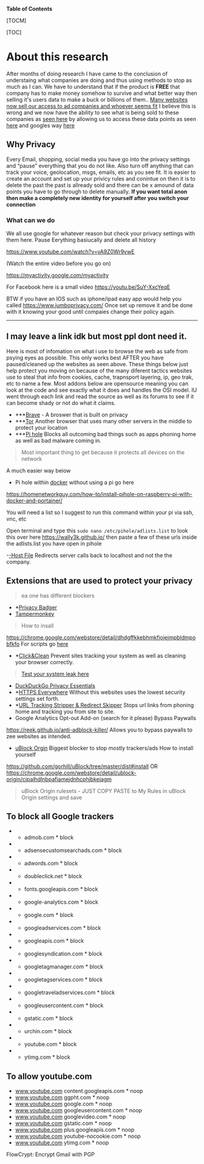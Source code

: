 **Table of Contents**

[TOCM]

[TOC]



# About this research


After months of doing research I have came to the conclusion of understaing what companies are doing and thus using methods to stop as much as I can. We have to understand that if the product is **FREE** that company has to make money somehow to survive and what better way then selling it's users data to make a buck or billions of them.. [Many websites now sell our access to ad companies and whoever seems fit](https://www.vox.com/2018/4/11/17177842/facebook-advertising-ads-explained-mark-zuckerberg "Many websites now sell our access to ad companies and whoever seems fit") I believe this is wrong and we now have the ability to see what is being sold to these companies as [seen here](https://gdpr-info.eu/ "seen here") by allowing us to access these data points as seen [here](https://en.wikipedia.org/wiki/General_Data_Protection_Regulation "here") and googles way [here](https://www.wikihow.com/Download-Your-Google-Data "here") 
## Why Privacy

Every Email, shopping, social media you have go into the privacy settings and “pause” everything that you do not like. Also turn off anything that can track your voice, geolocation, msgs, emails, etc as you see fit. It is easier to create an account and set up your privicy rules and conintue on then it is to delete the past the past is allready sold and there can be x amound of data points you have to go through to delete manually. 
**If you want total anon then make a completely new identity for yourself after you switch your connection**

### What can we do
We all use google for whatever reason but check your privacy settings with them here. Pause Eerything basiucally and delete all history

https://www.youtube.com/watch?v=vA9Z0Wr9vwE

(Watch the entire video before you go on)

https://myactivity.google.com/myactivity

For Facebook here is a small video
https://youtu.be/SuY-XxcYeqE

BTW if you have an IOS such as iphone/ipad easy app would help you called
https://www.jumboprivacy.com/
Once set up remove it and be done with it knowing your good until compaies change their policy again.

------------
I may leave a link idk but most ppl dont need it.
------------

Here is most of infomation on what i use to browse the web as safe from psying eyes as possible. This only works best AFTER you have paused/cleaned up the websites as seen above. These things below just help protect you moving on because of the many diferent tactics websites use to steal that info from cookies, cache, trapnsport layering, ip, geo trak, etc to name a few. Most addons below are opensource meaning you can look at the code and see exactly what it does and handles the OSI model. IU went through each link and read the source as well as its forums to see if it can become shady or not do what it claims.
- ***[Brave](https://brave.com/ "-Brave") - A broswer that is built on  privacy 
- ***[Tor](https://fossbytes.com/best-alternatives-to-tor-browser-to-browse-anonymously/ "-Tor") Another browser that uses many other servers in the middle to protect your location
- ***[Pi hole](https://blog.cryptoaustralia.org.au/instructions-for-setting-up-pi-hole/ "-Pi hole") Blocks all outcoming bad things such as apps phoning home as well as bad malware coming in.

>Most important thing to get because it protects all devices on the network

A much easier way beiow

- Pi hole within [docker](https://www.docker.com/get-started "docker") without using a pi go here

https://homenetworkguy.com/how-to/install-pihole-on-raspberry-pi-with-docker-and-portainer/

You will need a list so I suggest  to run this command within your pi via ssh, vnc, etc

Open terminal and type this
`sudo nano /etc/pihole/adlists.list`
to look this over here
https://wally3k.github.io/ 
then paste a few of these urls inside the adlists.list you have open in pihole

-[-Host File](https://proprivacy.com/guides/use-your-hosts-file-to-block-ads-and-malware "-Host File") Redirects server calls back to localhost and not the the company.
## Extensions that are used to protect your privacy 
>ea one has different blockers

- *[Privacy Badger](https://www.eff.org/privacybadger "-Privacy Badger")
- [Tampermonkey](https://github.com/Tampermonkey/tampermonkey "Tampermonkey")

> How to insall 

 https://chrome.google.com/webstore/detail/dhdgffkkebhmkfjojejmpbldmpobfkfo
 For scripts go [here](https://greasyfork.org/en "here")
 
- *[Click&Clean](https://www.hotcleaner.com/clickclean_chrome.html "-Click&Clean") Prevent sites tracking your system as well as cleaning your browser correctly.
> [Test your system leak here](https://www.hotcleaner.com/clickclean-app.html "Test your system leak here")
- [DuckDuckGo Privacy Essentials](https://www.trishtech.com/2018/01/duckduckgo-privacy-essentials-extension-enhances-online-privacy/ "-DuckDuckGo Privacy Essentials")
- *[HTTPS Everywhere](https://www.eff.org/https-everywhere "-HTTPS Everywhere") Without this websites uses the lowest security settings set forth.
- *[URL Tracking Stripper & Redirect Skipper](https://github.com/newhouse/url-tracking-stripper "-URL Tracking Stripper & Redirect Skipper") Stops url links from phoning home and tracking you from site to site.
- Google Analytics Opt-out Add-on (search for it please)
Bypass Paywalls

https://reek.github.io/anti-adblock-killer/ Allows you to bypass paywalls to zee websites as intended.

- [uBlock Orgin](https://github.com/gorhill/uBlock/ "uBlock Orgin")
 Biggest blocker to stop mostly trackers/ads
How to install yourself

https://github.com/gorhill/uBlock/tree/master/dist#install
OR
https://chrome.google.com/webstore/detail/ublock-origin/cjpalhdlnbpafiamejdnhcphjbkeiagm
> uBlock Origin rulesets - JUST COPY PASTE to My Rules in uBlock Origin settings and save

## To block all Google trackers

- * admob.com * block
- * adsensecustomsearchads.com * block
- * adwords.com * block
- * doubleclick.net * block
- * fonts.googleapis.com * block
- * google-analytics.com * block
- * google.com * block
- * googleadservices.com * block
- * googleapis.com * block
- * googlesyndication.com * block
- * googletagmanager.com * block
- * googletagservices.com * block
- * googletraveladservices.com * block
- * googleusercontent.com * block
- * gstatic.com * block
- * urchin.com * block
- * youtube.com * block
- * ytimg.com * block

## To allow youtube.com
- www.youtube.com content.googleapis.com * noop
- www.youtube.com ggpht.com * noop
- www.youtube.com google.com * noop
- www.youtube.com googleusercontent.com * noop
- www.youtube.com googlevideo.com * noop
- www.youtube.com gstatic.com * noop
- www.youtube.com plus.googleapis.com * noop
- www.youtube.com youtube-nocookie.com * noop
- www.youtube.com ytimg.com * noop


FlowCrypt: Encrypt Gmail with PGP
